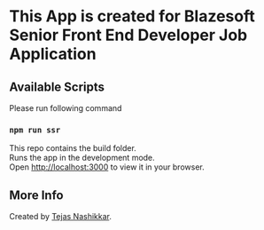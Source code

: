 # This App is created for Blazesoft Senior Front End Developer Job Application

## Available Scripts

Please run following command

### `npm run ssr`

This repo contains the build folder.\
Runs the app in the development mode.\
Open [http://localhost:3000](http://localhost:3000) to view it in your browser.

## More Info

Created by [Tejas Nashikkar](https://tejasnashikkar.com).
